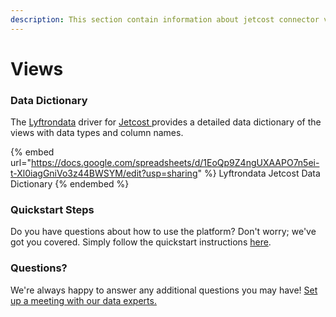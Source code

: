 ```yaml
---
description: This section contain information about jetcost connector views information
---
```


# Views

### Data Dictionary

The [Lyftrondata](https://www.lyftrondata.com/) driver for [Jetcost](https://www.lyftrondata.com/integration/Jetcost/)[ ](https://www.lyftrondata.com/integration/jetcost/)provides a detailed data dictionary of the views with data types and column names.

{% embed url="https://docs.google.com/spreadsheets/d/1EoQp9Z4ngUXAAPO7n5ei-t-Xl0iagGniVo3z44BWSYM/edit?usp=sharing" %}
Lyftrondata Jetcost Data Dictionary
{% endembed %}

### Quickstart Steps

Do you have questions about how to use the platform? Don't worry; we've got you covered. Simply follow the quickstart instructions [here](../../../../quickstart-steps.md).

### Questions? <a href="#questions" id="questions"></a>

We're always happy to answer any additional questions you may have! [Set up a meeting with our data experts.](https://www.lyftrondata.com/book-a-meeting/)


